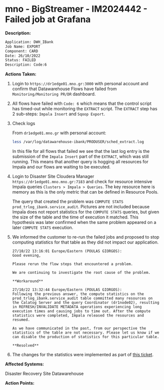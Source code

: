 # mno - BigStreamer - IM2024442 - Failed job at Grafana

<b>Description:</b>

```bash
Application: DWH_IBank
Job Name: EXPORT
Component: CARD
Date: 26/10/2022
Status: FAILED
Description: Code:6
```

<b>Actions Taken:</b>

1. Login to `https://dr1edge01.mno.gr:3000` with personal account and confirm that Datawarehouse Flows have failed from `Monitoring/Monitoring PR/DR` dashboard.
2. All flows have failed with `Code: 6` which means that the control script has timed-out while monitoring the `EXTRACT` script. The `EXTRACT` step has 2 sub-steps: `Impala Insert` and `Sqoop Export`.
3. Check logs

    From `dr1edge01.mno.gr` with personal account:

    ``` bash
    less /var/log/datawarehouse-ibank/PRODUSER/sched_extract.log
    ```

    In this file for all flows that failed we see that the last log entry is the submission of the `Impala Insert` part of the `EXTRACT`, which was still running. This means that another query is hogging all resources for Impala and our flows are waiting to be executed.

4. Login to Disaster Site Cloudera Manager `https://dr1edge01.mno.mno.gr:7183` and check for resource intensive Impala queries `Clusters > Impala > Queries`. The key resource here is memory as this is the only metric that can be defined in Resource Pools.

   The query that created the problem was `COMPUTE STATS prod_trlog_ibank.service_audit`. Pictures are not included because Impala does not report statistics for the `COMPUTE STATS` queries, but given the size of the table and the time of execution it matched. This hypothesis was later confirmed when the same problem appeared on a later `COMPUTE STATS` execution.

5. We informed the customer to re-run the failed jobs and proposed to stop computing statistics for that table as they did not impact our application.

    ``` text
    27/10/22 13:16:01 Europe/Eastern (POULAS GIORGOS):
	Good evening,

	Please rerun the flow steps that encountered a problem.

	We are continuing to investigate the root cause of the problem.

    **Workaround**

    27/10/22 13:32:44 Europe/Eastern (POULAS GIORGOS):
    Following the previous answer, the compute statistics on the prod_trlog_ibank.service_audit table committed many resources on the Calatog Server and the query Coordinator (dr1node02), resulting in REFRESH/INVALIDATE METADATA operations experiencing long execution times and causing jobs to time out. After the compute statistics were completed, Impala released the resources and resumed.
    
    As we have communicated in the past, from our perspective the statistics of the table are not necessary. Please let us know if we can disable the production of statistics for this particular table.

    **Resolved**
    ```

6. The changes for the statistics were implemented as part of [this ticket](obss/oss/sysadmin-group/mno/cloudera-cluster#180).

<b>Affected Systems:</b>

Disaster Recovery Site Datawarehouse

<b>Action Points:</b>
